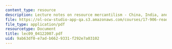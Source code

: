 ```yaml
---
content_type: resource
description: Lecture notes on resource mercantilism - China, India, and Japan.
file: https://ol-ocw-studio-app-qa.s3.amazonaws.com/courses/17-906-reading-seminar-in-social-science-the-geopolitics-and-geoeconomics-of-global-energy-spring-2007/9ab63df0e7adb6629331f292e7a03102_lec09_04122007.pdf
file_type: application/pdf
resourcetype: Document
title: lec09_04122007.pdf
uid: 9ab63df0-e7ad-b662-9331-f292e7a03102
---
```

